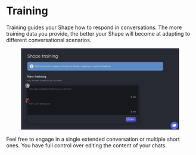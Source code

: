# Training

Training guides your Shape how to respond in conversations. The more training data you provide, the better your Shape will become at adapting to different conversational scenarios.

<figure><img src="../.gitbook/assets/Screenshot 2023-11-29 at 7.18.01 PM.png" alt=""><figcaption></figcaption></figure>

Feel free to engage in a single extended conversation or multiple short ones. You have full control over editing the content of your chats.
